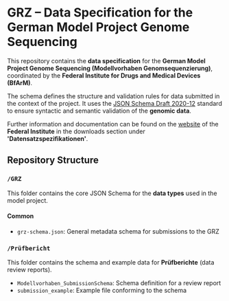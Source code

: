 # GRZ – Data Specification for the German Model Project Genome Sequencing

This repository contains the **data specification** for the **German Model Project Genome Sequencing (Modellvorhaben Genomsequenzierung)**, coordinated by the **Federal Institute for Drugs and Medical Devices (BfArM)**.

The schema defines the structure and validation rules for data submitted in the context of the project. It uses the [JSON Schema Draft 2020-12](https://json-schema.org/draft/2020-12/schema) standard to ensure syntactic and semantic validation of the **genomic data**.

Further information and documentation can be found on the [website](https://www.bfarm.de/DE/Das-BfArM/Aufgaben/Modellvorhaben-Genomsequenzierung/Informationen-und-downloads/_node.html) of the **Federal Institute** in the downloads section under **'Datensatzspezifikationen'**.


## Repository Structure

### `/GRZ`

This folder contains the core JSON Schema for the **data types** used in the model project.

#### Common
- `grz-schema.json`: General metadata schema for submissions to the GRZ


### `/Prüfbericht`

This folder contains the schema and example data for **Prüfberichte** (data review reports).

- `Modellvorhaben_SubmissionSchema`: Schema definition for a review report
- `submission_example`: Example file conforming to the schema
